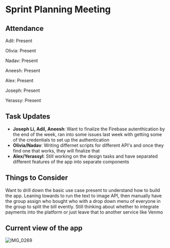 # Sprint Planning Meeting 

## Attendance
Adil: Present

Olivia: Present

Nadav: Present

Aneesh: Present

Alex: Present

Joseph: Present

Yerassy: Present

## Task Updates

- **Joseph Li, Adil, Aneesh**: Want to finalize the Firebase autenthication by the end of the week, ran into some issues last week with getting some of the credentials to set up the authentication
- **Olivia/Nadav**: Writing differnet scripts for different API's and once they find one that works, they will finalize that
- **Alex/Yerassyl**: Still working on the design tasks and have separated different features of the app into separate components

## Things to Consider
Want to drill down the basic use case present to understand how to build the app. Leaning towards to run the text to image API, then manually have the group assign who bought who with a drop down menu of everyone in the group to split the bill evently. Still thinking about whether to integrate payments into the platform or just leave that to another service like Venmo

## Current view of the app
![IMG_0269](https://github.com/user-attachments/assets/af8f7178-2fd2-4c0c-b146-8ff6299fd721)
